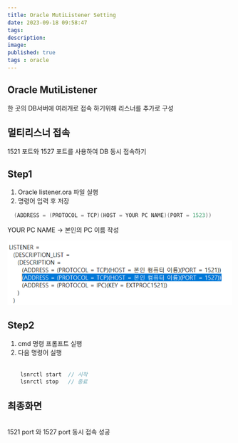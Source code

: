 ```yaml
---
title: Oracle MutiListener Setting
date: 2023-09-18 09:58:47 
tags: 
description:
image: 
published: true
tags : oracle
---
```


## Oracle MutiListener
한 곳의 DB서버에 여러개로 접속 하기위해 리스너를 추가로 구성
<br>


## 멀티리스너 접속
1521 포트와 1527 포트를 사용하여 DB 동시 접속하기<br>


## Step1 

1.   Oracle listener.ora 파일 실행<br>
2.   명령어 입력 후 저장<br>

```cs
  (ADDRESS = (PROTOCOL = TCP)(HOST = YOUR PC NAME)(PORT = 1523))
```
YOUR PC NAME -> 본인의 PC 이름 작성

![test](https://github.com/inroad8386/inroad8386.github.io/blob/main/assets/img/port.PNG?raw=true)


## Step2
1.  cmd 명령 프롬프트 실행<br>
2.  다음 명령어 실행<br><br>

```cs
    lsnrctl start  // 시작  
    lsnrctl stop   // 종료
```



## 최종화면


<br>
1521 port 와 1527 port 동시 접속 성공
